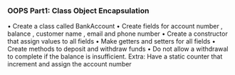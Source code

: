 ### OOPS Part1: Class Object Encapsulation
• Create a class called BankAccount
• Create fields for account number , balance , customer name , email and phone number
• Create a constructor that assign values to all fields
• Make getters and setters for all fields
• Create methods to deposit and withdraw funds
• Do not allow a withdrawal to complete if the balance is insufficient.
Extra:
Have a static counter that increment and assign the account
number